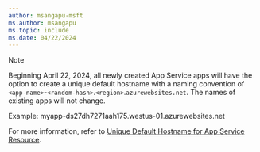 ```yaml
---
author: msangapu-msft
ms.author: msangapu
ms.topic: include
ms.date: 04/22/2024
---
```


<a name="dnl-note" ></a>

> [!NOTE]
> Beginning April 22, 2024, all newly created App Service apps will have the option to create a unique default hostname with a naming convention of `<app-name>`-`<random-hash>`.`<region>`.`azurewebsites.net`. The names of existing apps will not change.
>
> Example: myapp-ds27dh7271aah175.westus-01.azurewebsites.net 
>    
> For more information, refer to [Unique Default Hostname for App Service Resource](https://go.microsoft.com/fwlink/?linkid=2265728).
>